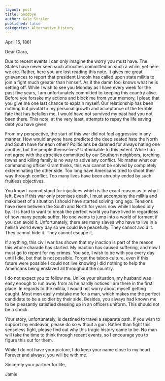 ```yaml
---
layout: post
title: Goodbye
author: Gale Striker
published: false
categories: Alternative_History
---
```


April 15, 1861

Dear Clara,

Due to recent events I can only imagine the worry you must have. The States have never seen such atrocities committed on such a whim, yet here we are. Rather, here you are lost reading this note. It gives me great grievances to report that president Lincoln has called upon state militia to join a fight much greater than himself. As if the damn fool knows what he is setting off. While I wish to see you Monday as I have every week for the past five years, I am unfortunately committed to keeping this country alive. Before you forsake my actions and block me from your memory, I plead that you give me one last chance to explain myself. Our relationship has been nothing but pivotal to my personal growth and acceptance of the terrible fate that has befallen me. I would have not survived my past had you not been there. This note, at the very least, attempts to repay the life saving debt you have given.

From my perspective, the start of this war did not feel aggressive in any manner. How would anyone have predicted the deep seated hate the North and South have for each other? Politicians be damned for always hating one another, but the people themselves? Unthinkable to this extent. While I do not agree with the atrocities committed by our Southern neighbors, torching towns and killing family is no way to solve any conflict. No matter what our commanding officer Grant thinks, this war cannot be solved by completely exterminating the other side. Too long have Americans tried to shoot their way through conflict. Too many lives have been abruptly ended by such fruitless objectives.

You know I cannot stand for injustices which is the exact reason as to why I left. Even if this war only promises death, I must accompany the militia and make best of a situation I should have started solving long ago. Tensions have risen between the South and North for years now while I looked idly by. It is hard to want to break the perfect world you have lived in regardless of how many people suffer. No one wants to jump into a world of torment if you can avoid it. Unfortunately, there are many slaves who have to live in a hellish world every day so we could live peacefully. They cannot avoid it. They cannot hide it. They cannot escape it.

If anything, this civil war has shown that my inaction is part of the reason this whole charade has started. My inaction has caused suffering, and now I must go to repent for my crimes. You see, I wish to be with you every day until I die, but that is not possible. Forget the taboo culture, even if this future were possible I could not live knowing I did nothing to help the Americans being enslaved all throughout the country.

I do not expect you to follow me. Unlike your situation, my husband was easy enough to run away from as he hardly notices I am there in the first place. In regards to the militia, I would not worry about myself getting caught. Most men easily mistake me for a man, which makes me the perfect candidate to be a soldier by their side. Besides, you always had known me to be pleasantly satisfied dressing up in an officers uniform. This should not be a shock.

Your story, unfortunately, is destined to travel a separate path. If you wish to support my endeavor, please do so without a gun. Rather than fight this senseless fight, please find out why this tragic history came to be. No man will take the time to think through recent events, so I encourage you to figure this out for them.

While I do not have your picture, I do keep your name close to my heart. Forever and always, you will be with me.

Sincerely your partner for life,

Jamie
